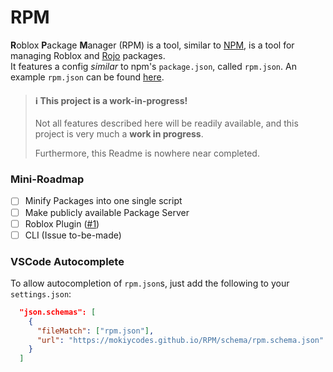# RPM

**R**oblox **P**ackage **M**anager (RPM) is a tool, similar to [NPM](https://npmjs.com/?utm_source=roblox-package-manager), is a tool for managing Roblox and [Rojo](https://rojo.space/?utm_source=roblox-package-manager) packages.<br/>
It features a config _similar_ to npm's `package.json`, called `rpm.json`. An example `rpm.json` can be found [here](/rpm.json).<br/>

> #### ℹ️ This project is a work-in-progress!
>
> Not all features described here will be readily available, and this project is very much a **work in progress**.
>
> Furthermore, this Readme is nowhere near completed.

### Mini-Roadmap

- [ ] Minify Packages into one single script
- [ ] Make publicly available Package Server
- [ ] Roblox Plugin ([#1](https://github.com/MokiyCodes/RPM/issues/1))
- [ ] CLI (Issue to-be-made)

### VSCode Autocomplete

To allow autocompletion of `rpm.json`s, just add the following to your `settings.json`:

```json
  "json.schemas": [
    {
      "fileMatch": ["rpm.json"],
      "url": "https://mokiycodes.github.io/RPM/schema/rpm.schema.json"
    }
  ]
```
